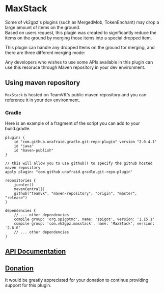 # MaxStack

Some of vk2gpz's plugins (such as MergedMob, TokenEnchant) may drop a large amount of items on the ground.  
Based on users request, this plugin was created to significantly reduce the items on the ground by merging those items into a special dropped item.

This plugin can handle any dropped Items on the ground for merging, and there are three different merging mode:

Any developers who wishes to use some APIs available in this plugin can use this resoruce through Maven repository in your dev environment.

## Using maven repository
`MaxStack` is hosted on TeamVK's public maven repository and you can reference it in your dev environment.

### Gradle
Here is an example of a fragment of the script you can add to your build.gradle.

```
plugins {
    id "com.github.unafraid.gradle.git-repo-plugin" version "2.0.4.1"
    id "java"
    id "maven-publish"
}

// this will allow you to use github() to specify the github hosted maven repository
apply plugin: "com.github.unafraid.gradle.git-repo-plugin"

repositories {
    jcenter()
    mavenCentral()
    github("teamvk", "maven-repository", "origin", "master", "release")
}

dependencies {
    // ... other dependencies
    compile group: 'org.spigotmc', name: 'spigot', version: '1.15.1'
    compile group: 'com.vk2gpz.maxstack', name: 'MaxStack', version: '2.6.0'
    // ... other dependencies
}
```

## [API Documentation](javadoc/index.html)

## [Donation](http://PayPal.Me/vk2gpz)
It would be greatly appreciated for your donation to continue providing support for this plugin.
